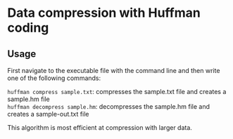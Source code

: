 # Data compression with Huffman coding

## Usage
First navigate to the executable file with the command line and then write one of the following commands:

`huffman compress sample.txt`: compresses the sample.txt file and creates a sample.hm file<br>
`huffman decompress sample.hm`: decompresses the sample.hm file and creates a sample-out.txt file

This algorithm is most efficient at compression with larger data.
